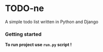 # TODO-ne
A simple todo list written in Python and Django

### Getting started
**To run project use `run.py` script !**
